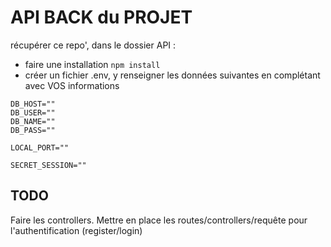 # API BACK du PROJET

récupérer ce repo', dans le dossier API :

- faire une installation  `npm install`
- créer un fichier .env, y renseigner les données suivantes en complétant avec VOS informations

```text
DB_HOST=""
DB_USER=""
DB_NAME=""
DB_PASS=""

LOCAL_PORT=""

SECRET_SESSION=""
```

## TODO

Faire les controllers.
Mettre en place les routes/controllers/requête pour l'authentification (register/login)